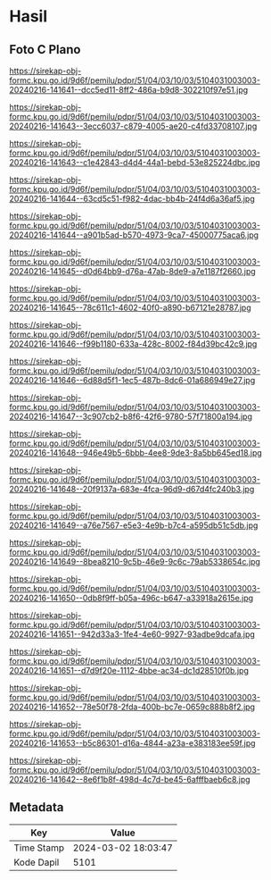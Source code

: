 # Hasil

## Foto C Plano

https://sirekap-obj-formc.kpu.go.id/9d6f/pemilu/pdpr/51/04/03/10/03/5104031003003-20240216-141641--dcc5ed11-8ff2-486a-b9d8-302210f97e51.jpg

https://sirekap-obj-formc.kpu.go.id/9d6f/pemilu/pdpr/51/04/03/10/03/5104031003003-20240216-141643--3ecc6037-c879-4005-ae20-c4fd33708107.jpg

https://sirekap-obj-formc.kpu.go.id/9d6f/pemilu/pdpr/51/04/03/10/03/5104031003003-20240216-141643--c1e42843-d4d4-44a1-bebd-53e825224dbc.jpg

https://sirekap-obj-formc.kpu.go.id/9d6f/pemilu/pdpr/51/04/03/10/03/5104031003003-20240216-141644--63cd5c51-f982-4dac-bb4b-24f4d6a36af5.jpg

https://sirekap-obj-formc.kpu.go.id/9d6f/pemilu/pdpr/51/04/03/10/03/5104031003003-20240216-141644--a901b5ad-b570-4973-9ca7-45000775aca6.jpg

https://sirekap-obj-formc.kpu.go.id/9d6f/pemilu/pdpr/51/04/03/10/03/5104031003003-20240216-141645--d0d64bb9-d76a-47ab-8de9-a7e1187f2660.jpg

https://sirekap-obj-formc.kpu.go.id/9d6f/pemilu/pdpr/51/04/03/10/03/5104031003003-20240216-141645--78c611c1-4602-40f0-a890-b67121e28787.jpg

https://sirekap-obj-formc.kpu.go.id/9d6f/pemilu/pdpr/51/04/03/10/03/5104031003003-20240216-141646--f99b1180-633a-428c-8002-f84d39bc42c9.jpg

https://sirekap-obj-formc.kpu.go.id/9d6f/pemilu/pdpr/51/04/03/10/03/5104031003003-20240216-141646--6d88d5f1-1ec5-487b-8dc6-01a686949e27.jpg

https://sirekap-obj-formc.kpu.go.id/9d6f/pemilu/pdpr/51/04/03/10/03/5104031003003-20240216-141647--3c907cb2-b8f6-42f6-9780-57f71800a194.jpg

https://sirekap-obj-formc.kpu.go.id/9d6f/pemilu/pdpr/51/04/03/10/03/5104031003003-20240216-141648--946e49b5-6bbb-4ee8-9de3-8a5bb645ed18.jpg

https://sirekap-obj-formc.kpu.go.id/9d6f/pemilu/pdpr/51/04/03/10/03/5104031003003-20240216-141648--20f9137a-683e-4fca-96d9-d67d4fc240b3.jpg

https://sirekap-obj-formc.kpu.go.id/9d6f/pemilu/pdpr/51/04/03/10/03/5104031003003-20240216-141649--a76e7567-e5e3-4e9b-b7c4-a595db51c5db.jpg

https://sirekap-obj-formc.kpu.go.id/9d6f/pemilu/pdpr/51/04/03/10/03/5104031003003-20240216-141649--8bea8210-9c5b-46e9-9c6c-79ab5338654c.jpg

https://sirekap-obj-formc.kpu.go.id/9d6f/pemilu/pdpr/51/04/03/10/03/5104031003003-20240216-141650--0db8f9ff-b05a-496c-b647-a33918a2615e.jpg

https://sirekap-obj-formc.kpu.go.id/9d6f/pemilu/pdpr/51/04/03/10/03/5104031003003-20240216-141651--942d33a3-1fe4-4e60-9927-93adbe9dcafa.jpg

https://sirekap-obj-formc.kpu.go.id/9d6f/pemilu/pdpr/51/04/03/10/03/5104031003003-20240216-141651--d7d9f20e-1112-4bbe-ac34-dc1d28510f0b.jpg

https://sirekap-obj-formc.kpu.go.id/9d6f/pemilu/pdpr/51/04/03/10/03/5104031003003-20240216-141652--78e50f78-2fda-400b-bc7e-0659c888b8f2.jpg

https://sirekap-obj-formc.kpu.go.id/9d6f/pemilu/pdpr/51/04/03/10/03/5104031003003-20240216-141653--b5c86301-d16a-4844-a23a-e383183ee59f.jpg

https://sirekap-obj-formc.kpu.go.id/9d6f/pemilu/pdpr/51/04/03/10/03/5104031003003-20240216-141642--8e6f1b8f-498d-4c7d-be45-6afffbaeb6c8.jpg


## Metadata

| Key        | Value               |
| ---------- | ------------------- |
| Time Stamp | 2024-03-02 18:03:47 |
| Kode Dapil | 5101                |



